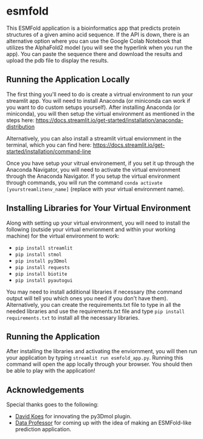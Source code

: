 # esmfold
This ESMFold application is a bioinformatics app that predicts protein structures of a given amino acid sequence.  If the API is down, there is an alternative option where you can use the Google Colab Notebook that utilizes the AlphaFold2 model (you will see the hyperlink when you run the app).  You can paste the sequence there and download the results and upload the pdb file to display the results.

## Running the Application Locally
The first thing you'll need to do is create a virtrual environment to run your streamlit app.  You will need to install Anaconda (or miniconda can work if you want to do custom setups yourself).  After installing Anaconda (or miniconda), you will then setup the virtual environment as mentioned in the steps here:  https://docs.streamlit.io/get-started/installation/anaconda-distribution

Alternatively, you can also install a streamlit virtual enviornment in the terminal, which you can find here:  https://docs.streamlit.io/get-started/installation/command-line

Once you have setup your vitrual environement, if you set it up through the Anaconda Navigator, you will need to activate the virtual environment through the Anaconda Navigator.  If you setup the virtual environment through commands, you will run the command `conda activate [yourstreamlitenv_name]` (replace with your virtual environment name).

## Installing Libraries for Your Virtual Environment
Along with setting up your virtual environment, you will need to install the following (outside your virtual envrionment and within your working machine) for the virtual environment to work:

* `pip install streamlit`
* `pip install stmol`
* `pip install py3Dmol`
* `pip install requests`
* `pip install biotite`
* `pip install pyautogui`

You may need to install additional libraries if necessary (the command output will tell you which ones you need if you don't have them).  Alternatively, you can create the requirements.txt file to type in all the needed libraries and use the requirements.txt file and type `pip install requirements.txt` to install all the necessary libraries.

## Running the Application
After installing the libraries and activating the enviornment, you will then run your application by typing `streamlit run esmfold_app.py`.  Running this command will open the app locally through your browser.  You should then be able to play with the application!

## Acknowledgements
Special thanks goes to the following:

* <a href="https://github.com/dkoes">David Koes</a> for innovating the py3Dmol plugin.
* <a href="https://github.com/dataprofessor">Data Professor</a> for coming up with the idea of making an ESMFold-like prediction application.


